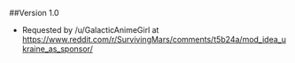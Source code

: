 ##Version 1.0
 - Requested by /u/GalacticAnimeGirl at https://www.reddit.com/r/SurvivingMars/comments/t5b24a/mod_idea_ukraine_as_sponsor/
